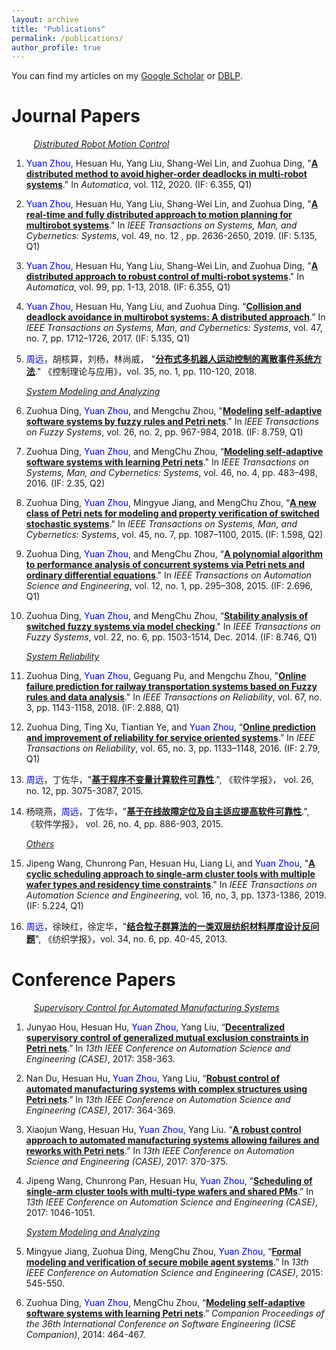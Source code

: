 ```yaml
---
layout: archive
title: "Publications"
permalink: /publications/
author_profile: true
---
```



You can find my articles on my [Google Scholar](https://scholar.google.com/citations?hl=en&user=LpQcf2UAAAAJ) or [DBLP](https://dblp.uni-trier.de/pers/hd/z/Zhou_0005:Yuan).

**Journal Papers**
======

&nbsp;&nbsp;&nbsp;&nbsp;&nbsp;&nbsp;&nbsp;&nbsp;
*<u>Distributed Robot Motion Control</u>*

1. <span style="color:blue">Yuan Zhou</span>, Hesuan Hu, Yang Liu, Shang-Wei Lin, and Zuohua Ding, "**[A distributed method to avoid higher-order deadlocks in multi-robot systems](https://www.sciencedirect.com/science/article/pii/S0005109819305692)**." In *Automatica*, vol. 112, 2020. (IF: 6.355, Q1)

1. <span style="color:blue">Yuan Zhou</span>, Hesuan Hu, Yang Liu, Shang-Wei Lin, and Zuohua Ding, "**[A real-time and fully distributed approach to motion planning for multirobot systems](https://ieeexplore.ieee.org/abstract/document/8055437)**." In *IEEE Transactions on Systems, Man, and Cybernetics: Systems*, vol. 49, no. 12 , pp. 2636-2650, 2019. (IF: 5.135, Q1)

1. <span style="color:blue">Yuan Zhou</span>, Hesuan Hu, Yang Liu, Shang-Wei Lin, and Zuohua Ding, "**[A distributed approach to robust control of multi-robot systems](https://www.sciencedirect.com/science/article/pii/S0005109818304217)**." In *Automatica*, vol. 99, pp. 1-13, 2018. (IF: 6.355, Q1)

1. <span style="color:blue">Yuan Zhou</span>, Hesuan Hu, Yang Liu, and Zuohua Ding. “**[Collision and deadlock avoidance in multirobot systems: A distributed approach](https://ieeexplore.ieee.org/abstract/document/7875176)**.” In *IEEE Transactions on Systems, Man, and Cybernetics: Systems*, vol. 47, no. 7, pp. 1712–1726, 2017. (IF: 5.135, Q1)

1. <span style="color:blue">周远</span>，胡核算，刘杨，林尚威， "**[分布式多机器人运动控制的离散事件系统方法](http://jcta.alljournals.ac.cn/CTA_CN/ch/reader/create_pdf.aspx?file_no=CCTA160918&flag=1&journal_id=CTA_CN&year_id=2018)**." 《控制理论与应用》，vol. 35, no. 1, pp. 110-120, 2018.

   *<u>System Modeling and Analyzing</u>*

1. Zuohua Ding, <span style="color:blue">Yuan Zhou</span>, and Mengchu Zhou, "**[Modeling self-adaptive software systems by fuzzy rules and Petri nets](https://ieeexplore.ieee.org/abstract/document/7917321)**." In *IEEE Transactions on Fuzzy Systems*, vol. 26, no. 2, pp. 967-984, 2018. (IF: 8.759, Q1)

1. Zuohua Ding, <span style="color:blue">Yuan Zhou</span>, and MengChu Zhou, “**[Modeling self-adaptive software systems with learning Petri nets](https://ieeexplore.ieee.org/abstract/document/7115165)**." In *IEEE Transactions on Systems, Man, and Cybernetics: Systems*, vol. 46, no. 4, pp. 483–498, 2016. (IF: 2.35, Q2)

1. Zuohua Ding, <span style="color:blue">Yuan Zhou</span>, Mingyue Jiang, and MengChu Zhou, “**[A new class of Petri nets for modeling and property verification of switched stochastic systems](https://ieeexplore.ieee.org/abstract/document/6995961/)**." In *IEEE Transactions on Systems, Man, and Cybernetics: Systems*, vol. 45, no. 7, pp. 1087–1100, 2015. (IF: 1.598, Q2)

1. Zuohua Ding, <span style="color:blue">Yuan Zhou</span>, and MengChu Zhou, “**[A polynomial algorithm to performance analysis of concurrent systems via Petri nets and ordinary differential equations](https://ieeexplore.ieee.org/abstract/document/6684591)**." In *IEEE Transactions on Automation Science and Engineering*, vol. 12, no. 1, pp. 295–308, 2015. (IF: 2.696, Q1)

1. Zuohua Ding, <span style="color:blue">Yuan Zhou</span>, and MengChu Zhou, “**[Stability analysis of switched fuzzy systems via model checking](https://ieeexplore.ieee.org/abstract/document/6698303)**." In *IEEE Transactions on Fuzzy Systems*, vol. 22, no. 6, pp. 1503-1514, Dec. 2014. (IF: 8.746, Q1)

   *<u>System Reliability</u>*

1. Zuohua Ding, <span style="color:blue">Yuan Zhou</span>, Geguang Pu, and Mengchu Zhou, "**[Online failure prediction for railway transportation systems based on Fuzzy rules and data analysis](https://ieeexplore.ieee.org/abstract/document/8357501)**." In *IEEE Transactions on Reliability*, vol. 67, no. 3, pp. 1143-1158, 2018. (IF: 2.888, Q1)

1. Zuohua Ding, Ting Xu, Tiantian Ye, and <span style="color:blue">Yuan Zhou</span>, “**[Online prediction and improvement of reliability for service oriented systems](https://ieeexplore.ieee.org/abstract/document/7361770/)**.” In *IEEE Transactions on Reliability*, vol. 65, no. 3, pp. 1133–1148, 2016. (IF: 2.79, Q1)

1. <span style="color:blue">周远</span>，丁佐华，"**[基于程序不变量计算软件可靠性](http://www.jos.org.cn/jos/ch/reader/view_abstract.aspx?file_no=4803&flag=1)**.", 《软件学报》， vol. 26, no. 12, pp. 3075-3087, 2015.

1. 杨晓燕，<span style="color:blue">周远</span>，丁佐华，"**[基于在线故障定位及自主适应提高软件可靠性](http://www.jos.org.cn/jos/ch/reader/view_abstract.aspx?file_no=4761&flag=1)**.", 《软件学报》， vol. 26, no. 4, pp. 886-903, 2015.

   *<u>Others</u>*

1. Jipeng Wang, Chunrong Pan, Hesuan Hu, Liang Li, and <span style="color:blue">Yuan Zhou</span>, "**[A cyclic scheduling approach to single-arm cluster tools with multiple wafer types and residency time constraints](https://ieeexplore.ieee.org/abstract/document/8543218)**." In *IEEE Transactions on Automation Science and Engineering*, vol. 16, no, 3, pp. 1373-1386, 2019. (IF: 5.224, Q1)

1. <span style="color:blue">周远</span>，徐映红，徐定华，"**[结合粒子群算法的一类双层纺织材料厚度设计反问题](http://www.fzxb.org.cn/CN/Y2013/V34/I6/40)**", 《纺织学报》，vol. 34, no. 6, pp. 40-45, 2013.




**Conference Papers**
======

&nbsp;&nbsp;&nbsp;&nbsp;&nbsp;&nbsp;&nbsp;&nbsp;
*<u>Supervisory Control for Automated Manufacturing Systems</u>*

1. Junyao Hou, Hesuan Hu, <span style="color:blue">Yuan Zhou</span>, Yang Liu, “**[Decentralized supervisory control of generalized mutual exclusion constraints in Petri nets](https://ieeexplore.ieee.org/abstract/document/8256129)**.” In *13th IEEE Conference on Automation Science and Engineering (CASE)*, 2017: 358-363.

1. Nan Du, Hesuan Hu, <span style="color:blue">Yuan Zhou</span>, Yang Liu, “**[Robust control of automated manufacturing systems with complex structures using Petri nets](https://ieeexplore.ieee.org/abstract/document/8256130)**.” In *13th IEEE Conference on Automation Science and Engineering (CASE)*, 2017: 364-369.

1. Xiaojun Wang, Hesuan Hu, <span style="color:blue">Yuan Zhou</span>, Yang Liu. “**[A robust control approach to automated manufacturing systems allowing failures and reworks with Petri nets](https://ieeexplore.ieee.org/abstract/document/8256131)**.” In *13th IEEE Conference on Automation Science and Engineering (CASE)*, 2017:
370-375.

1. Jipeng Wang, Chunrong Pan, Hesuan Hu, <span style="color:blue">Yuan Zhou</span>, “**[Scheduling of single-arm cluster tools with multi-type wafers and shared PMs](https://ieeexplore.ieee.org/abstract/document/8256242)**.” In *13th IEEE Conference on Automation Science and Engineering (CASE)*, 2017: 1046-1051.

   *<u>System Modeling and Analyzing</u>*

1. Mingyue Jiang, Zuohua Ding, MengChu Zhou, <span style="color:blue">Yuan Zhou</span>, “**[Formal modeling and verification of secure mobile agent systems](https://ieeexplore.ieee.org/abstract/document/7294136)**.” In *13th IEEE Conference on Automation Science and Engineering (CASE)*, 2015: 545-550.

1. Zuohua Ding, <span style="color:blue">Yuan Zhou</span>, MengChu Zhou, “**[Modeling self-adaptive software systems with learning Petri nets](https://dl.acm.org/citation.cfm?id=2591113)**.” *Companion Proceedings of the 36th International Conference on Software Engineering (ICSE Companion)*, 2014: 464-467.

